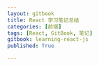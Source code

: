 ```yaml
---
layout: gitbook
title: React 学习笔记总结
categories: [前端]
tags: [React, GitBook, 笔记]
gitbook: learning-react-js
published: True

---
```

